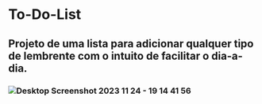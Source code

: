 # To-Do-List
## Projeto de uma lista para adicionar qualquer tipo de lembrente com o intuito de facilitar o dia-a-dia.
### ![Desktop Screenshot 2023 11 24 - 19 14 41 56](https://github.com/wanddmarques/To-Do-List/assets/69114988/2d72892e-215d-4ea8-a4b7-b6896dd5bf72)
